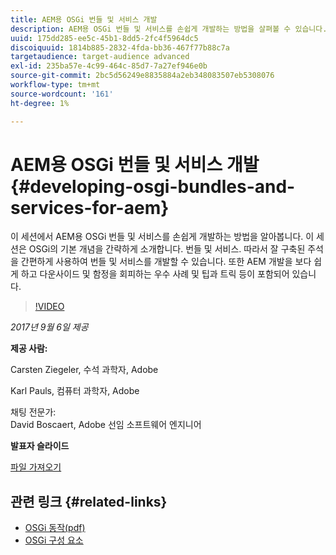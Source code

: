 ```yaml
---
title: AEM용 OSGi 번들 및 서비스 개발
description: AEM용 OSGi 번들 및 서비스를 손쉽게 개발하는 방법을 살펴볼 수 있습니다. 이 세션은 OSGi의 기본 개념을 간략하게 소개합니다.
uuid: 175dd285-ee5c-45b1-8dd5-2fc4f5964dc5
discoiquuid: 1814b885-2832-4fda-bb36-467f77b88c7a
targetaudience: target-audience advanced
exl-id: 235ba57e-4c99-464c-85d7-7a27ef946e0b
source-git-commit: 2bc5d56249e8835884a2eb348083507eb5308076
workflow-type: tm+mt
source-wordcount: '161'
ht-degree: 1%

---
```


# AEM용 OSGi 번들 및 서비스 개발{#developing-osgi-bundles-and-services-for-aem}

이 세션에서 AEM용 OSGi 번들 및 서비스를 손쉽게 개발하는 방법을 알아봅니다. 이 세션은 OSGi의 기본 개념을 간략하게 소개합니다. 번들 및 서비스. 따라서 잘 구축된 주석을 간편하게 사용하여 번들 및 서비스를 개발할 수 있습니다. 또한 AEM 개발을 보다 쉽게 하고 다운사이드 및 함정을 회피하는 우수 사례 및 팁과 트릭 등이 포함되어 있습니다.

>[!VIDEO](https://video.tv.adobe.com/v/19654/?quality=9)

*2017년 9월 6일 제공*

**제공 사람:**

Carsten Ziegeler, 수석 과학자, Adobe

Karl Pauls, 컴퓨터 과학자, Adobe

채팅 전문가:\
David Boscaert, Adobe 선임 소프트웨어 엔지니어

**발표자 슬라이드**

[파일 가져오기](assets/aem-gems-osgi-best-practices-090617.pdf)

## 관련 링크 {#related-links}

* [OSGi 동작(pdf)](https://manning-content.s3.amazonaws.com/download/9/86fba2b-2ea2-48cc-855d-39e06df49ceb/OSGIiAsamplech1.pdf)
* [OSGi 구성 요소](https://blog.osoco.de/2015/08/osgi-components-simply-simple-part-i/)